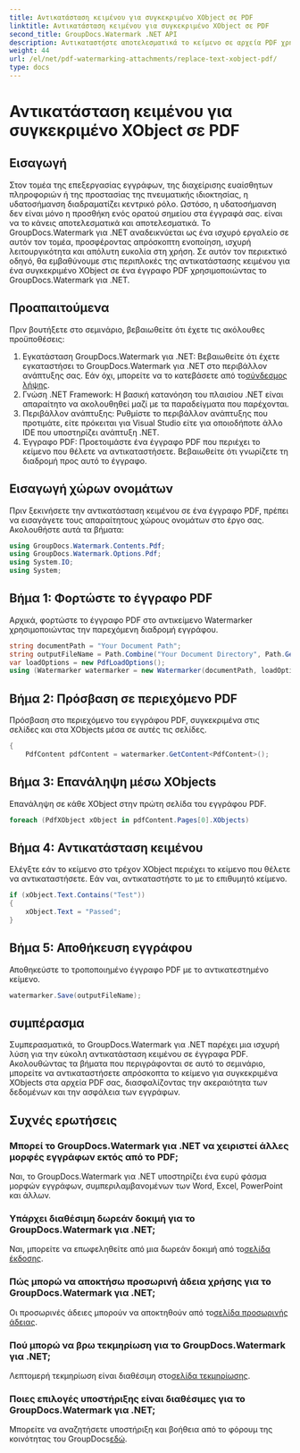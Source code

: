 ```yaml
---
title: Αντικατάσταση κειμένου για συγκεκριμένο XObject σε PDF
linktitle: Αντικατάσταση κειμένου για συγκεκριμένο XObject σε PDF
second_title: GroupDocs.Watermark .NET API
description: Αντικαταστήστε αποτελεσματικά το κείμενο σε αρχεία PDF χρησιμοποιώντας GroupDocs.Watermark για .NET. Ενσωματώστε απρόσκοπτα το υδατογράφημα στις εφαρμογές σας .NET.
weight: 44
url: /el/net/pdf-watermarking-attachments/replace-text-xobject-pdf/
type: docs
---
```

# Αντικατάσταση κειμένου για συγκεκριμένο XObject σε PDF

## Εισαγωγή
Στον τομέα της επεξεργασίας εγγράφων, της διαχείρισης ευαίσθητων πληροφοριών ή της προστασίας της πνευματικής ιδιοκτησίας, η υδατοσήμανση διαδραματίζει κεντρικό ρόλο. Ωστόσο, η υδατοσήμανση δεν είναι μόνο η προσθήκη ενός ορατού σημείου στα έγγραφά σας. είναι να το κάνεις αποτελεσματικά και αποτελεσματικά. Το GroupDocs.Watermark για .NET αναδεικνύεται ως ένα ισχυρό εργαλείο σε αυτόν τον τομέα, προσφέροντας απρόσκοπτη ενοποίηση, ισχυρή λειτουργικότητα και απόλυτη ευκολία στη χρήση. Σε αυτόν τον περιεκτικό οδηγό, θα εμβαθύνουμε στις περιπλοκές της αντικατάστασης κειμένου για ένα συγκεκριμένο XObject σε ένα έγγραφο PDF χρησιμοποιώντας το GroupDocs.Watermark για .NET.
## Προαπαιτούμενα
Πριν βουτήξετε στο σεμινάριο, βεβαιωθείτε ότι έχετε τις ακόλουθες προϋποθέσεις:
1.  Εγκατάσταση GroupDocs.Watermark για .NET: Βεβαιωθείτε ότι έχετε εγκαταστήσει το GroupDocs.Watermark για .NET στο περιβάλλον ανάπτυξης σας. Εάν όχι, μπορείτε να το κατεβάσετε από το[σύνδεσμος λήψης](https://releases.groupdocs.com/Watermark/net/).
2. Γνώση .NET Framework: Η βασική κατανόηση του πλαισίου .NET είναι απαραίτητο να ακολουθηθεί μαζί με τα παραδείγματα που παρέχονται.
3. Περιβάλλον ανάπτυξης: Ρυθμίστε το περιβάλλον ανάπτυξης που προτιμάτε, είτε πρόκειται για Visual Studio είτε για οποιοδήποτε άλλο IDE που υποστηρίζει ανάπτυξη .NET.
4. Έγγραφο PDF: Προετοιμάστε ένα έγγραφο PDF που περιέχει το κείμενο που θέλετε να αντικαταστήσετε. Βεβαιωθείτε ότι γνωρίζετε τη διαδρομή προς αυτό το έγγραφο.

## Εισαγωγή χώρων ονομάτων
Πριν ξεκινήσετε την αντικατάσταση κειμένου σε ένα έγγραφο PDF, πρέπει να εισαγάγετε τους απαραίτητους χώρους ονομάτων στο έργο σας. Ακολουθήστε αυτά τα βήματα:

```csharp
using GroupDocs.Watermark.Contents.Pdf;
using GroupDocs.Watermark.Options.Pdf;
using System.IO;
using System;
```
## Βήμα 1: Φορτώστε το έγγραφο PDF
Αρχικά, φορτώστε το έγγραφο PDF στο αντικείμενο Watermarker χρησιμοποιώντας την παρεχόμενη διαδρομή εγγράφου.
```csharp
string documentPath = "Your Document Path";
string outputFileName = Path.Combine("Your Document Directory", Path.GetFileName(documentPath));
var loadOptions = new PdfLoadOptions();
using (Watermarker watermarker = new Watermarker(documentPath, loadOptions))
```
## Βήμα 2: Πρόσβαση σε περιεχόμενο PDF
Πρόσβαση στο περιεχόμενο του εγγράφου PDF, συγκεκριμένα στις σελίδες και στα XObjects μέσα σε αυτές τις σελίδες.
```csharp
{
    PdfContent pdfContent = watermarker.GetContent<PdfContent>();
```
## Βήμα 3: Επανάληψη μέσω XObjects
Επανάληψη σε κάθε XObject στην πρώτη σελίδα του εγγράφου PDF.
```csharp
foreach (PdfXObject xObject in pdfContent.Pages[0].XObjects)
```
## Βήμα 4: Αντικατάσταση κειμένου
Ελέγξτε εάν το κείμενο στο τρέχον XObject περιέχει το κείμενο που θέλετε να αντικαταστήσετε. Εάν ναι, αντικαταστήστε το με το επιθυμητό κείμενο.
```csharp
if (xObject.Text.Contains("Test"))
{
    xObject.Text = "Passed";
}
```
## Βήμα 5: Αποθήκευση εγγράφου
Αποθηκεύστε το τροποποιημένο έγγραφο PDF με το αντικατεστημένο κείμενο.
```csharp
watermarker.Save(outputFileName);
```

## συμπέρασμα
Συμπερασματικά, το GroupDocs.Watermark για .NET παρέχει μια ισχυρή λύση για την εύκολη αντικατάσταση κειμένου σε έγγραφα PDF. Ακολουθώντας τα βήματα που περιγράφονται σε αυτό το σεμινάριο, μπορείτε να αντικαταστήσετε απρόσκοπτα το κείμενο για συγκεκριμένα XObjects στα αρχεία PDF σας, διασφαλίζοντας την ακεραιότητα των δεδομένων και την ασφάλεια των εγγράφων.
## Συχνές ερωτήσεις
### Μπορεί το GroupDocs.Watermark για .NET να χειριστεί άλλες μορφές εγγράφων εκτός από το PDF;
Ναι, το GroupDocs.Watermark για .NET υποστηρίζει ένα ευρύ φάσμα μορφών εγγράφων, συμπεριλαμβανομένων των Word, Excel, PowerPoint και άλλων.
### Υπάρχει διαθέσιμη δωρεάν δοκιμή για το GroupDocs.Watermark για .NET;
 Ναι, μπορείτε να επωφεληθείτε από μια δωρεάν δοκιμή από το[σελίδα έκδοσης](https://releases.groupdocs.com/).
### Πώς μπορώ να αποκτήσω προσωρινή άδεια χρήσης για το GroupDocs.Watermark για .NET;
 Οι προσωρινές άδειες μπορούν να αποκτηθούν από το[σελίδα προσωρινής άδειας](https://purchase.groupdocs.com/temporary-license/).
### Πού μπορώ να βρω τεκμηρίωση για το GroupDocs.Watermark για .NET;
 Λεπτομερή τεκμηρίωση είναι διαθέσιμη στο[σελίδα τεκμηρίωσης](https://tutorials.groupdocs.com/Watermark/net/).
### Ποιες επιλογές υποστήριξης είναι διαθέσιμες για το GroupDocs.Watermark για .NET;
 Μπορείτε να αναζητήσετε υποστήριξη και βοήθεια από το φόρουμ της κοινότητας του GroupDocs[εδώ](https://forum.groupdocs.com/c/watermark/19).